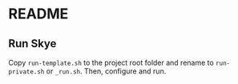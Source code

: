 # README

## Run Skye

Copy `run-template.sh` to the project root folder and rename to `run-private.sh` or `_run.sh`. Then, configure and run.
